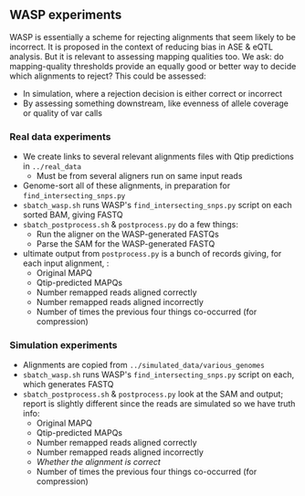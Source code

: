 ## WASP experiments

WASP is essentially a scheme for rejecting alignments that seem likely to be incorrect.  It is proposed in the context of reducing bias in ASE & eQTL analysis.  But it is relevant to assessing mapping qualities too.  We ask: do mapping-quality thresholds provide an equally good or better way to decide which alignments to reject?  This could be assessed:

* In simulation, where a rejection decision is either correct or incorrect
* By assessing something downstream, like evenness of allele coverage or quality of var calls

### Real data experiments

* We create links to several relevant alignments files with Qtip predictions in `../real_data`
    * Must be from several aligners run on same input reads
* Genome-sort all of these alignments, in preparation for `find_intersecting_snps.py`
* `sbatch_wasp.sh` runs WASP's `find_intersecting_snps.py` script on each sorted BAM, giving FASTQ
* `sbatch_postprocess.sh` & `postprocess.py` do a few things:
    * Run the aligner on the WASP-generated FASTQs
    * Parse the SAM for the WASP-generated FASTQ
* ultimate output from `postprocess.py` is a bunch of records giving, for each input alignment, :
    * Original MAPQ
    * Qtip-predicted MAPQs
    * Number remapped reads aligned correctly
    * Number remapped reads aligned incorrectly
    * Number of times the previous four things co-occurred (for compression)

### Simulation experiments

* Alignments are copied from `../simulated_data/various_genomes`
* `sbatch_wasp.sh` runs WASP's `find_intersecting_snps.py` script on each, which generates FASTQ
* `sbatch_postprocess.sh` & `postprocess.py` look at the SAM and output; report is slightly different since the reads are simulated so we have truth info:
    * Original MAPQ
    * Qtip-predicted MAPQs
    * Number remapped reads aligned correctly
    * Number remapped reads aligned incorrectly
    * _Whether the alignment is correct_
    * Number of times the previous four things co-occurred (for compression)
